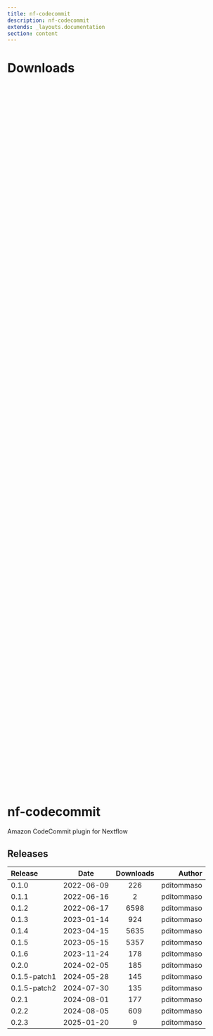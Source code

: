 ```yaml
---
title: nf-codecommit
description: nf-codecommit
extends: _layouts.documentation
section: content
---
```


# Downloads

<div style="position: relative; height:40vh; width:80vw">
    <canvas id="releases"></canvas>
</div>
<script type="module" src="nf-plugins-stats/docs/nf-codecommit/nf-codecommit.js"></script>

# nf-codecommit
Amazon CodeCommit plugin for Nextflow


## Releases

| Release                               |                       Date                       |                   Downloads                    |                           Author |
| :------------ |:------------------------------------------------:|:----------------------------------------------:|---------------------------------:|
 |  0.1.0                                               | 2022-06-09                                          | 226                                                | pditommaso                                         |
 |  0.1.1                                               | 2022-06-16                                          | 2                                                  | pditommaso                                         |
 |  0.1.2                                               | 2022-06-17                                          | 6598                                               | pditommaso                                         |
 |  0.1.3                                               | 2023-01-14                                          | 924                                                | pditommaso                                         |
 |  0.1.4                                               | 2023-04-15                                          | 5635                                               | pditommaso                                         |
 |  0.1.5                                               | 2023-05-15                                          | 5357                                               | pditommaso                                         |
 |  0.1.6                                               | 2023-11-24                                          | 178                                                | pditommaso                                         |
 |  0.2.0                                               | 2024-02-05                                          | 185                                                | pditommaso                                         |
 |  0.1.5-patch1                                        | 2024-05-28                                          | 145                                                | pditommaso                                         |
 |  0.1.5-patch2                                        | 2024-07-30                                          | 135                                                | pditommaso                                         |
 |  0.2.1                                               | 2024-08-01                                          | 177                                                | pditommaso                                         |
 |  0.2.2                                               | 2024-08-05                                          | 609                                                | pditommaso                                         |
 |  0.2.3                                               | 2025-01-20                                          | 9                                                  | pditommaso                                         |
